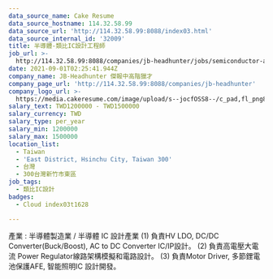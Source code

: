 ```yaml
---
data_source_name: Cake Resume
data_source_hostname: 114.32.58.99
data_source_url: 'http://114.32.58.99:8088/index03.html'
data_source_internal_id: '32009'
title: 半導體-類比IC設計工程師
job_url: >-
  http://114.32.58.99:8088/companies/jb-headhunter/jobs/semiconductor-analog-ic-design-engineer
date: 2021-09-01T02:25:41.944Z
company_name: JB-Headhunter 傑報中高階獵才
company_page_url: 'http://114.32.58.99:8088/companies/jb-headhunter'
company_logo_url: >-
  https://media.cakeresume.com/image/upload/s--jocfOSS8--/c_pad,fl_png8,h_200,w_200/v1630906417/hqcxk5i6a2qg8zw7w4n4.png
salary_text: TWD1200000 - TWD1500000
salary_currency: TWD
salary_type: per_year
salary_min: 1200000
salary_max: 1500000
location_list:
  - Taiwan
  - 'East District, Hsinchu City, Taiwan 300'
  - 台灣
  - 300台灣新竹市東區
job_tags:
  - 類比IC設計
badges:
  - Cloud index03t1628

---
```


產業 : 半導體製造業 / 半導體 IC 設計產業 (1) 負責HV LDO, DC/DC Converter(Buck/Boost), AC to DC Converter IC/IP設計。 (2) 負責高電壓大電流 Power Regulator線路架構模擬和電路設計。 (3) 負責Motor Driver, 多節鋰電池保護AFE, 智能照明IC 設計開發。